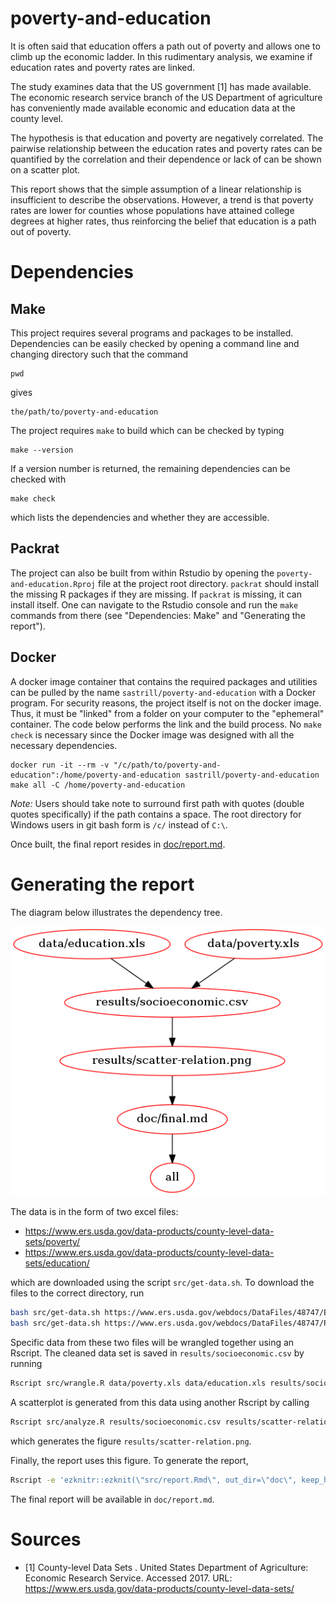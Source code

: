 # poverty-and-education

It is often said that education offers a path out of poverty and allows one to climb up the economic ladder. In this rudimentary analysis, we examine if education rates and poverty rates are linked.

The study examines data that the US government [1] has made available. The economic research service branch of the US Department of agriculture has conveniently made available economic and education data at the county level.

The hypothesis is that education and poverty are negatively correlated. The pairwise relationship between the education rates and poverty rates can be quantified by the correlation and their dependence or lack of can be shown on a scatter plot.

This report shows that the simple assumption of a linear relationship is insufficient to describe the observations. However, a trend is that poverty rates are lower for counties whose populations have attained college degrees at higher rates, thus reinforcing the belief that education is a path out of poverty.



# Dependencies

## Make
This project requires several programs and packages to be installed. Dependencies can be easily checked by opening a command line and changing directory such that the command
```
pwd
```
gives
```
the/path/to/poverty-and-education
```

The project requires `make` to build which can be checked by typing
```
make --version
```
If a version number is returned, the remaining dependencies can be checked with
```
make check
```
which lists the dependencies and whether they are accessible.

## Packrat
The project can also be built from within Rstudio by opening the `poverty-and-education.Rproj` file at the project root directory. `packrat` should install the missing R packages if they are missing. If `packrat` is missing, it can install itself. One can navigate to the Rstudio console and run the `make` commands from there (see "Dependencies: Make" and "Generating the report").

## Docker
A docker image container that contains the required packages and utilities can be pulled by the name `sastrill/poverty-and-education` with a Docker program. For security reasons, the project itself is not on the docker image. Thus, it must be "linked" from a folder on your computer to the "ephemeral" container. The code below performs the link and the build process. No `make check` is necessary since the Docker image was designed with all the necessary dependencies.

```
docker run -it --rm -v "/c/path/to/poverty-and-education":/home/poverty-and-education sastrill/poverty-and-education make all -C /home/poverty-and-education
```

_Note:_ Users should take note to surround first path with quotes (double quotes specifically) if the path contains a space. The root directory for Windows users in git bash form is `/c/` instead of `C:\`.

Once built, the final report resides in [doc/report.md](doc/report.md).


# Generating the report

The diagram below illustrates the dependency tree.

![Makefile.png](Makefile.png)


The data is in the form of two excel files:
  * https://www.ers.usda.gov/data-products/county-level-data-sets/poverty/
  * https://www.ers.usda.gov/data-products/county-level-data-sets/education/

which are downloaded using the script `src/get-data.sh`. To download the files to the correct directory, run
```bash
bash src/get-data.sh https://www.ers.usda.gov/webdocs/DataFiles/48747/Education.xls?v=42762 data/education.xls
bash src/get-data.sh https://www.ers.usda.gov/webdocs/DataFiles/48747/PovertyEstimates.xls?v=42762 data/poverty.xls
```

Specific data from these two files will be wrangled together using an Rscript. The cleaned data set is saved in `results/socioeconomic.csv` by running
```bash
Rscript src/wrangle.R data/poverty.xls data/education.xls results/socioeconomic.csv
```

A scatterplot is generated from this data using another Rscript by calling
```bash
Rscript src/analyze.R results/socioeconomic.csv results/scatter-relation.png
```
which generates the figure `results/scatter-relation.png`.

Finally, the report uses this figure. To generate the report,
```bash
Rscript -e 'ezknitr::ezknit(\"src/report.Rmd\", out_dir=\"doc\", keep_html = FALSE)'
```

The final report will be available in `doc/report.md`.


# Sources
* [1] County-level Data Sets . United States Department of Agriculture: Economic Research Service. Accessed 2017. URL: https://www.ers.usda.gov/data-products/county-level-data-sets/
